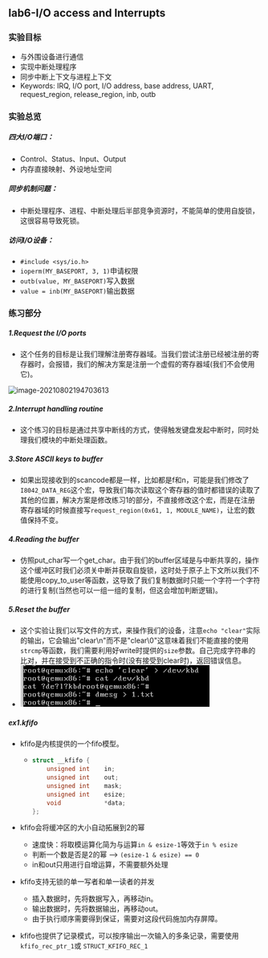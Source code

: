## lab6-I/O access and Interrupts

### 实验目标

- 与外围设备进行通信
- 实现中断处理程序
- 同步中断上下文与进程上下文
- Keywords: IRQ, I/O port, I/O address, base address, UART, request_region, release_region, inb, outb

### 实验总览

##### 四大I/O端口：

- Control、Status、Input、Output
- 内存直接映射、外设地址空间

##### 同步机制问题：

- 中断处理程序、进程、中断处理后半部竞争资源时，不能简单的使用自旋锁，这很容易导致死锁。

##### 访问I/O设备：

- `#include <sys/io.h>`
- `ioperm(MY_BASEPORT, 3, 1)`申请权限
- `outb(value, MY_BASEPORT)`写入数据
- `value = inb(MY_BASEPORT)`输出数据

### 练习部分

##### 1.Request the I/O ports

- 这个任务的目标是让我们理解注册寄存器域。当我们尝试注册已经被注册的寄存器时，会报错，我们的解决方案是注册一个虚假的寄存器域(我们不会使用它)。

![image-20210802194703613](../../../../mynotes/Linux-learn/Linux-kernel-lab.assets/image-20210802194703613.png)

##### 2.Interrupt handling routine

- 这个练习的目标是通过共享中断线的方式，使得触发键盘发起中断时，同时处理我们模块的中断处理函数。

##### 3.Store ASCII keys to buffer

- 如果出现接收到的scancode都是一样，比如都是f和n，可能是我们修改了`I8042_DATA_REG`这个宏，导致我们每次读取这个寄存器的值时都错误的读取了其他的位置，解决方案是修改练习1的部分，不直接修改这个宏，而是在注册寄存器域的时候直接写`request_region(0x61, 1, MODULE_NAME)`，让宏的数值保持不变。

##### 4.Reading the buffer

- 仿照put_char写一个get_char。由于我们的buffer区域是与中断共享的，操作这个缓冲区时我们必须关中断并获取自旋锁，这时处于原子上下文所以我们不能使用copy_to_user等函数，这导致了我们复制数据时只能一个字符一个字符的进行复制(当然也可以一组一组的复制，但这会增加判断逻辑)。

##### 5.Reset the buffer

- 这个实验让我们以写文件的方式，来操作我们的设备，注意`echo "clear"`实际的输出，它会输出"clear\n"而不是"clear\0"这意味着我们不能直接的使用`strcmp`等函数，我们需要利用好write时提供的`size`参数。自己完成字符串的比对，并在接受到不正确的指令时(没有接受到clear时)，返回错误信息。
- ![image-20210803165640514](lab6.assets/image-20210803165640514.png)

##### ex1.kfifo

- kfifo是内核提供的一个fifo模型。

  - ```c
    struct __kfifo {
    	unsigned int	in;
    	unsigned int	out;
    	unsigned int	mask;
    	unsigned int	esize;
    	void			*data;
    };
    ```

- kfifo会将缓冲区的大小自动拓展到2的幂
  - 速度快：将取模运算化简为与运算`in & esize-1`等效于`in % esize`
  - 判断一个数是否是2的幂 --> `(esize-1 & esize) == 0`
  - in和out只用进行自增运算，不需要额外处理
- kfifo支持无锁的单一写者和单一读者的并发
  - 插入数据时，先将数据写入，再移动in。
  - 输出数据时，先将数据输出，再移动out。
  - 由于执行顺序需要得到保证，需要对这段代码施加内存屏障。
- kfifo也提供了记录模式，可以按序输出一次输入的多条记录，需要使用`kfifo_rec_ptr_1`或  `STRUCT_KFIFO_REC_1`

